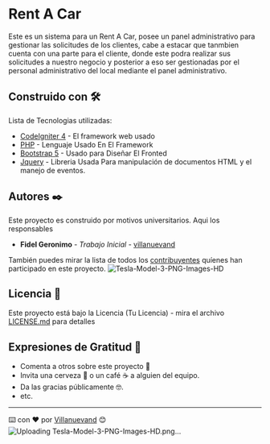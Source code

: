 # Rent A Car

Este es un sistema para un Rent A Car, posee un panel administrativo para gestionar las solicitudes de los clientes, cabe a estacar que tanmbien cuenta con una parte para el cliente, donde este podra realizar sus solicitudes a nuestro negocio y posterior a eso ser gestionadas por el personal administrativo del local mediante el panel administrativo.

## Construido con 🛠️

Lista de Tecnologias utilizadas:

* [CodeIgniter 4](https://codeigniter.com/) - El framework web usado
* [PHP](https://www.php.net/) - Lenguaje Usado En El Framework
* [Bootstrap 5](https://getbootstrap.com/) - Usado para Diseñar El Fronted
* [Jquery](https://jquery.com/) - Libreria Usada Para manipulación de documentos HTML y el manejo de eventos.

## Autores ✒️

Este proyecto es construido por motivos universitarios. Aqui los responsables

* **Fidel Geronimo** - *Trabajo Inicial* - [villanuevand](https://github.com/villanuevand)

También puedes mirar la lista de todos los [contribuyentes](https://github.com/your/project/contributors) quíenes han participado en este proyecto. ![Tesla-Model-3-PNG-Images-HD](https://user-images.githubusercontent.com/98572888/159703476-42da2cf0-b80b-4e76-88d2-d5b12e5497a9.png)


## Licencia 📄

Este proyecto está bajo la Licencia (Tu Licencia) - mira el archivo [LICENSE.md](LICENSE.md) para detalles

## Expresiones de Gratitud 🎁

* Comenta a otros sobre este proyecto 📢
* Invita una cerveza 🍺 o un café ☕ a alguien del equipo. 
* Da las gracias públicamente 🤓.
* etc.



---
⌨️ con ❤️ por [Villanuevand](https://github.com/Villanuevand) 😊
![Uploading Tesla-Model-3-PNG-Images-HD.png…]()

